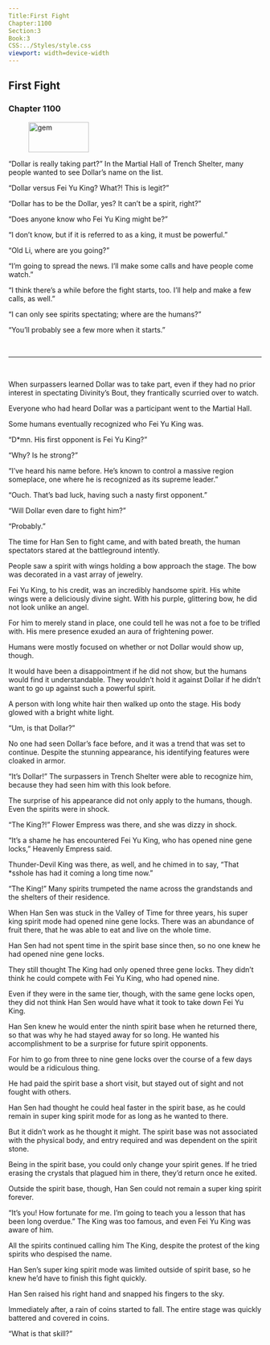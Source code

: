 ```yaml
---
Title:First Fight 
Chapter:1100 
Section:3 
Book:3 
CSS:../Styles/style.css 
viewport: width=device-width
---
```

  
## First Fight
### Chapter 1100
  
<figure>
	<img src="../Images/gem.gif" alt="gem" id="gem" width="120" height="60" />
</figure>
  

  
“Dollar is really taking part?” In the Martial Hall of Trench Shelter, many people wanted to see Dollar’s name on the list.

“Dollar versus Fei Yu King? What?! This is legit?”

“Dollar has to be the Dollar, yes? It can’t be a spirit, right?”

“Does anyone know who Fei Yu King might be?”

“I don’t know, but if it is referred to as a king, it must be powerful.”

“Old Li, where are you going?”

“I’m going to spread the news. I’ll make some calls and have people come watch.”

“I think there’s a while before the fight starts, too. I’ll help and make a few calls, as well.”

“I can only see spirits spectating; where are the humans?”

“You’ll probably see a few more when it starts.”

<br>

*****

<br>

When surpassers learned Dollar was to take part, even if they had no prior interest in spectating Divinity’s Bout, they frantically scurried over to watch.

Everyone who had heard Dollar was a participant went to the Martial Hall.

Some humans eventually recognized who Fei Yu King was.

“D*mn. His first opponent is Fei Yu King?”

“Why? Is he strong?”

“I’ve heard his name before. He’s known to control a massive region someplace, one where he is recognized as its supreme leader.”

“Ouch. That’s bad luck, having such a nasty first opponent.”

“Will Dollar even dare to fight him?”

“Probably.”

The time for Han Sen to fight came, and with bated breath, the human spectators stared at the battleground intently.

People saw a spirit with wings holding a bow approach the stage. The bow was decorated in a vast array of jewelry.

Fei Yu King, to his credit, was an incredibly handsome spirit. His white wings were a deliciously divine sight. With his purple, glittering bow, he did not look unlike an angel.

For him to merely stand in place, one could tell he was not a foe to be trifled with. His mere presence exuded an aura of frightening power.

Humans were mostly focused on whether or not Dollar would show up, though.

It would have been a disappointment if he did not show, but the humans would find it understandable. They wouldn’t hold it against Dollar if he didn’t want to go up against such a powerful spirit.

A person with long white hair then walked up onto the stage. His body glowed with a bright white light.

“Um, is that Dollar?”

No one had seen Dollar’s face before, and it was a trend that was set to continue. Despite the stunning appearance, his identifying features were cloaked in armor.

“It’s Dollar!” The surpassers in Trench Shelter were able to recognize him, because they had seen him with this look before.

The surprise of his appearance did not only apply to the humans, though. Even the spirits were in shock.

“The King?!” Flower Empress was there, and she was dizzy in shock.

“It’s a shame he has encountered Fei Yu King, who has opened nine gene locks,” Heavenly Empress said.

Thunder-Devil King was there, as well, and he chimed in to say, “That *sshole has had it coming a long time now.”

“The King!” Many spirits trumpeted the name across the grandstands and the shelters of their residence.

When Han Sen was stuck in the Valley of Time for three years, his super king spirit mode had opened nine gene locks. There was an abundance of fruit there, that he was able to eat and live on the whole time.

Han Sen had not spent time in the spirit base since then, so no one knew he had opened nine gene locks.

They still thought The King had only opened three gene locks. They didn’t think he could compete with Fei Yu King, who had opened nine.

Even if they were in the same tier, though, with the same gene locks open, they did not think Han Sen would have what it took to take down Fei Yu King.

Han Sen knew he would enter the ninth spirit base when he returned there, so that was why he had stayed away for so long. He wanted his accomplishment to be a surprise for future spirit opponents.

For him to go from three to nine gene locks over the course of a few days would be a ridiculous thing.

He had paid the spirit base a short visit, but stayed out of sight and not fought with others.

Han Sen had thought he could heal faster in the spirit base, as he could remain in super king spirit mode for as long as he wanted to there.

But it didn’t work as he thought it might. The spirit base was not associated with the physical body, and entry required and was dependent on the spirit stone.

Being in the spirit base, you could only change your spirit genes. If he tried erasing the crystals that plagued him in there, they’d return once he exited.

Outside the spirit base, though, Han Sen could not remain a super king spirit forever.

“It’s you! How fortunate for me. I’m going to teach you a lesson that has been long overdue.” The King was too famous, and even Fei Yu King was aware of him.

All the spirits continued calling him The King, despite the protest of the king spirits who despised the name.

Han Sen’s super king spirit mode was limited outside of spirit base, so he knew he’d have to finish this fight quickly.

Han Sen raised his right hand and snapped his fingers to the sky.

Immediately after, a rain of coins started to fall. The entire stage was quickly battered and covered in coins.

“What is that skill?”
